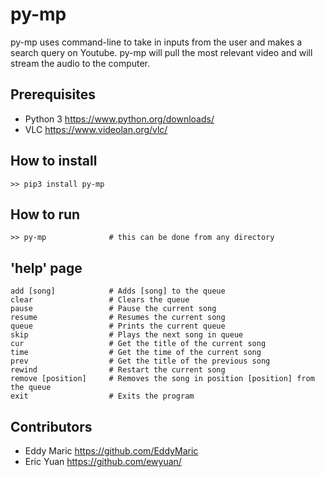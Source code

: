 # py-mp
py-mp uses command-line to take in inputs from the user and makes a search query on Youtube. py-mp will pull the most relevant video and will stream the audio to the computer.

## Prerequisites
* Python 3 https://www.python.org/downloads/
* VLC https://www.videolan.org/vlc/

## How to install
```
>> pip3 install py-mp
```

## How to run
```
>> py-mp              # this can be done from any directory
```

## 'help' page
```
add [song]            # Adds [song] to the queue
clear                 # Clears the queue
pause                 # Pause the current song
resume                # Resumes the current song
queue                 # Prints the current queue
skip                  # Plays the next song in queue
cur                   # Get the title of the current song
time                  # Get the time of the current song
prev                  # Get the title of the previous song
rewind                # Restart the current song
remove [position]     # Removes the song in position [position] from the queue
exit                  # Exits the program
```

## Contributors
* Eddy Maric https://github.com/EddyMaric
* Eric Yuan https://github.com/ewyuan/
